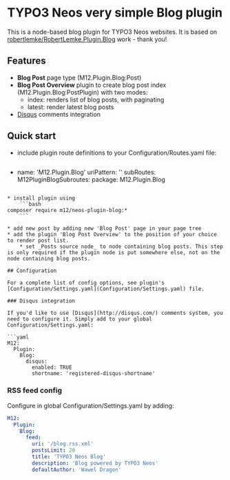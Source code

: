 TYPO3 Neos very simple Blog plugin
==================================

This is a node-based blog plugin for TYPO3 Neos websites. It is based on [robertlemke/RobertLemke.Plugin.Blog](https://github.com/robertlemke/RobertLemke.Plugin.Blog) work - thank you!

## Features

* **Blog Post** page type (M12.Plugin.Blog:Post)
* **Blog Post Overview** plugin to create blog post index (M12.Plugin.Blog:PostPlugin) with two modes:
    * index: renders list of blog posts, with paginating
    * latest: render latest blog posts
* [Disqus](http://disqus.com/) comments integration


## Quick start

* include plugin route definitions to your Configuration/Routes.yaml file:
    ```yaml
-
  name: 'M12.Plugin.Blog'
  uriPattern: '<M12PluginBlogSubroutes>'
  subRoutes:
    M12PluginBlogSubroutes:
      package: M12.Plugin.Blog
```

* install plugin using
    ```bash
composer require m12/neos-plugin-blog:*
    ```

* add new post by adding new 'Blog Post' page in your page tree
* add the plugin 'Blog Post Overview' to the position of your choice to render post list.
    * set _Posts source node_ to node containing blog posts. This step is only required if the plugin node is put somewhere else, not on the node containing blog posts.

## Configuration

For a complete list of config options, see plugin's [Configuration/Settings.yaml](Configuration/Settings.yaml) file.

### Disqus integration

If you'd like to use [Disqus](http://disqus.com/) comments system, you need to configure it. Simply add to your global Configuration/Settings.yaml:

```yaml
M12:
  Plugin:
    Blog:
      disqus:
        enabled: TRUE
        shortname: 'registered-disqus-shortname'
```

### RSS feed config

Configure in global Configuration/Settings.yaml by adding:

```yaml
M12:
  Plugin:
    Blog:
      feed:
        uri: '/blog.rss.xml'
        postsLimit: 20
        title: 'TYPO3 Neos Blog'
        description: 'Blog powered by TYPO3 Neos'
        defaultAuthor: 'Wawel Dragon'
```
